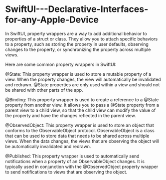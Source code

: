 # SwiftUI---Declarative-Interfaces-for-any-Apple-Device

In SwiftUI, property wrappers are a way to add additional behavior to properties of a struct or class. They allow you to attach specific behaviors to a property, such as storing the property in user defaults, observing changes to the property, or synchronizing the property across multiple views.

Here are some common property wrappers in SwiftUI:

@State: This property wrapper is used to store a mutable property of a view. When the property changes, the view will automatically be invalidated and redrawn. @State properties are only used within a view and should not be shared with other parts of the app.

@Binding: This property wrapper is used to create a reference to a @State property from another view. It allows you to pass a @State property from a parent view to a child view, so that the child view can modify the value of the property and have the changes reflected in the parent view.

@ObservedObject: This property wrapper is used to store an object that conforms to the ObservableObject protocol. ObservableObject is a class that can be used to store data that needs to be shared across multiple views. When the data changes, the views that are observing the object will be automatically invalidated and redrawn.

@Published: This property wrapper is used to automatically send notifications when a property of an ObservableObject changes. It is typically used in conjunction with the @ObservedObject property wrapper to send notifications to views that are observing the object.


